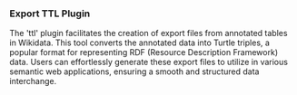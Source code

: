 ### Export TTL Plugin

The 'ttl' plugin facilitates the creation of export files from annotated tables in Wikidata. This tool converts the annotated data into Turtle triples, a popular format for representing RDF (Resource Description Framework) data. Users can effortlessly generate these export files to utilize in various semantic web applications, ensuring a smooth and structured data interchange.
